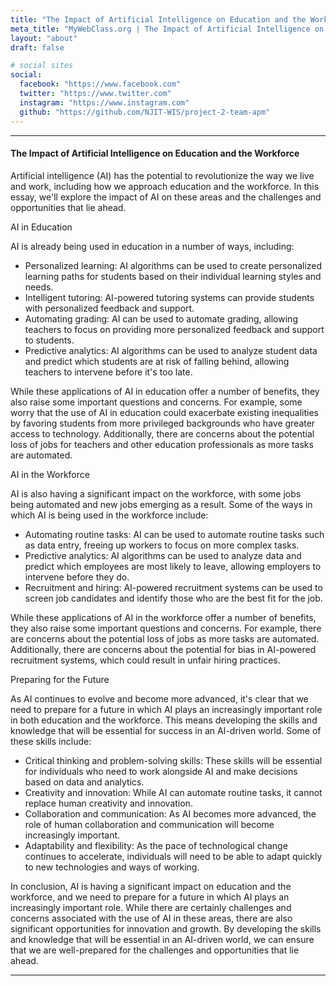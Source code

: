 ```yaml
---
title: "The Impact of Artificial Intelligence on Education and the Workforce"
meta_title: "MyWebClass.org | The Impact of Artificial Intelligence on Education and the Workforce"
layout: "about"
draft: false

# social sites
social:
  facebook: "https://www.facebook.com"
  twitter: "https://www.twitter.com"
  instagram: "https://www.instagram.com"
  github: "https://github.com/NJIT-WIS/project-2-team-apm"
---
```


---

#### The Impact of Artificial Intelligence on Education and the Workforce

Artificial intelligence (AI) has the potential to revolutionize the way we live and work, including how we approach education and the workforce. In this essay, we'll explore the impact of AI on these areas and the challenges and opportunities that lie ahead.

AI in Education

AI is already being used in education in a number of ways, including:

- Personalized learning: AI algorithms can be used to create personalized learning paths for students based on their individual learning styles and needs.
- Intelligent tutoring: AI-powered tutoring systems can provide students with personalized feedback and support.
- Automating grading: AI can be used to automate grading, allowing teachers to focus on providing more personalized feedback and support to students.
- Predictive analytics: AI algorithms can be used to analyze student data and predict which students are at risk of falling behind, allowing teachers to intervene before it's too late.

While these applications of AI in education offer a number of benefits, they also raise some important questions and concerns. For example, some worry that the use of AI in education could exacerbate existing inequalities by favoring students from more privileged backgrounds who have greater access to technology. Additionally, there are concerns about the potential loss of jobs for teachers and other education professionals as more tasks are automated.

AI in the Workforce

AI is also having a significant impact on the workforce, with some jobs being automated and new jobs emerging as a result. Some of the ways in which AI is being used in the workforce include:

- Automating routine tasks: AI can be used to automate routine tasks such as data entry, freeing up workers to focus on more complex tasks.
- Predictive analytics: AI algorithms can be used to analyze data and predict which employees are most likely to leave, allowing employers to intervene before they do.
- Recruitment and hiring: AI-powered recruitment systems can be used to screen job candidates and identify those who are the best fit for the job.

While these applications of AI in the workforce offer a number of benefits, they also raise some important questions and concerns. For example, there are concerns about the potential loss of jobs as more tasks are automated. Additionally, there are concerns about the potential for bias in AI-powered recruitment systems, which could result in unfair hiring practices.

Preparing for the Future

As AI continues to evolve and become more advanced, it's clear that we need to prepare for a future in which AI plays an increasingly important role in both education and the workforce. This means developing the skills and knowledge that will be essential for success in an AI-driven world. Some of these skills include:

- Critical thinking and problem-solving skills: These skills will be essential for individuals who need to work alongside AI and make decisions based on data and analytics.
- Creativity and innovation: While AI can automate routine tasks, it cannot replace human creativity and innovation.
- Collaboration and communication: As AI becomes more advanced, the role of human collaboration and communication will become increasingly important.
- Adaptability and flexibility: As the pace of technological change continues to accelerate, individuals will need to be able to adapt quickly to new technologies and ways of working.

In conclusion, AI is having a significant impact on education and the workforce, and we need to prepare for a future in which AI plays an increasingly important role. While there are certainly challenges and concerns associated with the use of AI in these areas, there are also significant opportunities for innovation and growth. By developing the skills and knowledge that will be essential in an AI-driven world, we can ensure that we are well-prepared for the challenges and opportunities that lie ahead.

---
